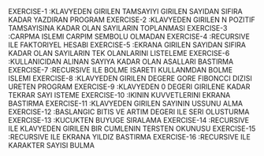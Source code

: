 EXERCISE-1   :KLAVYEDEN GIRILEN TAMSAYIYI GIRILEN SAYIDAN SIFIRA KADAR YAZDIRAN PROGRAM
EXERCISE-2   :KLAVYEDEN GIRILEN N POZITIF TAMSAYISINA KADAR OLAN SAYILARIN TOPLANMASI
EXERCISE-3   :CARPMA ISLEMI CARPIM SEMBOLU OLMADAN
EXERCISE-4   :RECURSIVE ILE FAKTORIYEL HESABI
EXERCISE-5   :EKRANA GIRILEN SAYIDAN SIFIRA KADAR OLAN SAYILARIN TEK OLANLARINI LISTELEME
EXERCISE-6   :KULLANICIDAN ALINAN SAYIYA KADAR OLAN ASALLARI BASTIRMA
EXERCISE-7   :RECURSIVE ILE BOLME ISARETI KULLANMDAN BOLME ISLEMI
EXERCISE-8   :KLAVYEDEN GIRILEN DEGERE GORE FIBONCCI DIZISI URETEN PROGRAM
EXERCISE-9   :KLAVYEDEN 0 DEGERI GIRILENE KADAR TEKRAR SAYI ISTEME
EXERCISE-10  :IKININ KUVVETLERINI EKRANA BASTIRMA
EXERCISE-11  :KLAVYEDEN GIRILEN SAYININ USSUNU ALMA
EXERCISE-12  :BASLANGIC BITIS VE ARTIM DEGERI ILE SERI OLUSTURMA
EXERCISE-13  :KUCUKTEN BUYUGE SIRALAMA
EXERCISE-14  :RECURSIVE ILE KLAVYEDEN GIRILEN BIR CUMLENIN TERSTEN OKUNUSU
EXERCISE-15  :RECURSIVE ILE EKRANA YILDIZ BASTIRMA
EXERCISE-16  :RECURSIVE ILE KARAKTER SAYISI BULMA
